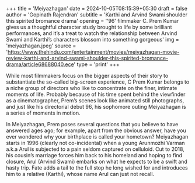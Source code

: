 +++
title = 'Meiyazhagan'
date = 2024-10-05T08:15:39+05:30
draft = false
author = 'Gopinath Rajendran'
subtitle = 'Karthi and Arvind Swami shoulder this spirited bromance drama'
opening = '‘96’ filmmaker C. Prem Kumar gives us a thoughtful character study brought to life by some brilliant performances, and it’s a treat to watch the relationship between Arvind Swami and Karthi’s characters blossom into something gorgeous'
img = 'meiyazhagan.jpeg'
source = 'https://www.thehindu.com/entertainment/movies/meiyazhagan-movie-review-karthi-and-arvind-swami-shoulder-this-spirited-bromance-drama/article68688040.ece'
type = 'print'
+++

While most filmmakers focus on the bigger aspects of their story to substantiate the so-called big-screen experience, C Prem Kumar belongs to a niche group of directors who like to concentrate on the finer, intimate moments of life. Probably because of his time spent behind the viewfinder as a cinematographer, Prem’s scenes look like animated still photographs, and just like his directorial debut 96, his sophomore outing Meiyazhagan is a series of moments in motion.

In Meiyazhagan, Prem poses several questions that you believe to have answered ages ago; for example, apart from the obvious answer, have you ever wondered why your birthplace is called your hometown? Meiyazhagan starts in 1996 (clearly not co-incidental) when a young Arunmozhi Varman a.k.a Arul is subjected to a pain seldom captured on celluloid. Cut to 2018, his cousin’s marriage forces him back to his homeland and hoping to find closure, Arul (Arvind Swami) embarks on what he expects to be a swift and hasty trip. Fate adds a tail to the full stop he long wished for and introduces him to a relative (Karthi), whose name Arul can just not recall.
